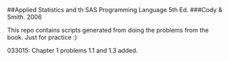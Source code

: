 ##Applied Statistics and th SAS Programming Language 5th Ed.
###Cody & Smith. 2006

This repo contains scripts generated from doing the problems
from the book. Just for practice :)

033015: Chapter 1 problems 1.1 and 1.3 added.